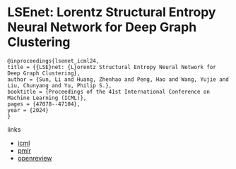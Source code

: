 # LSEnet: Lorentz Structural Entropy Neural Network for Deep Graph Clustering

```
@inproceedings{lsenet_icml24,
title = {{LSE}net: {L}orentz Structural Entropy Neural Network for Deep Graph Clustering},
author = {Sun, Li and Huang, Zhenhao and Peng, Hao and Wang, Yujie and Liu, Chunyang and Yu, Philip S.},
booktitle = {Proceedings of the 41st International Conference on Machine Learning (ICML)},
pages = {47078--47104},
year = {2024}
}
```

links
- [icml](https://icml.cc/Conferences/2024/Schedule?showEvent=34313)
- [pmlr](https://proceedings.mlr.press/v235/sun24g.html)
- [openreview](https://openreview.net/forum?id=L6SRXG92s6)
